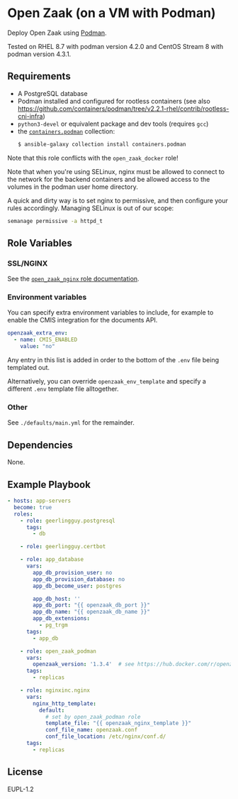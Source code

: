 Open Zaak (on a VM with Podman)
===============================

Deploy Open Zaak using [Podman](https://podman.io/).

Tested on RHEL 8.7 with podman version 4.2.0 and CentOS Stream 8 with podman version 4.3.1.

Requirements
------------

- A PostgreSQL database
- Podman installed and configured for rootless containers (see also
  https://github.com/containers/podman/tree/v2.2.1-rhel/contrib/rootless-cni-infra)
- `python3-devel` or equivalent package and dev tools (requires `gcc`)
- the [`containers.podman`](https://galaxy.ansible.com/containers/podman) collection:
  ```bash
  $ ansible-galaxy collection install containers.podman
  ```

Note that this role conflicts with the `open_zaak_docker` role!

Note that when you're using SELinux, nginx must be allowed to connect to the network
for the backend containers and be allowed access to the volumes in the podman user
home directory.

A quick and dirty way is to set nginx to permissive, and then configure your rules
accordingly. Managing SELinux is out of our scope:

```bash
semanage permissive -a httpd_t
```

Role Variables
--------------

### SSL/NGINX

See the [`open_zaak_nginx` role documentation](../open_zaak_nginx/README.md).

### Environment variables

You can specify extra environment variables to include, for example to enable the
CMIS integration for the documents API.

```yaml
openzaak_extra_env:
  - name: CMIS_ENABLED
    value: "no"
```

Any entry in this list is added in order to the bottom of the `.env` file being
templated out.

Alternatively, you can override `openzaak_env_template` and specify a different `.env`
template file alltogether.

### Other

See `./defaults/main.yml` for the remainder.

Dependencies
------------

None.

Example Playbook
----------------

```yaml
- hosts: app-servers
  become: true
  roles:
    - role: geerlingguy.postgresql
      tags:
        - db

    - role: geerlingguy.certbot

    - role: app_database
      vars:
        app_db_provision_user: no
        app_db_provision_database: no
        app_db_become_user: postgres

        app_db_host: ''
        app_db_port: "{{ openzaak_db_port }}"
        app_db_name: "{{ openzaak_db_name }}"
        app_db_extensions:
          - pg_trgm
      tags:
        - app_db

    - role: open_zaak_podman
      vars:
        openzaak_version: '1.3.4'  # see https://hub.docker.com/r/openzaak/open-zaak/tags
      tags:
        - replicas

    - role: nginxinc.nginx
      vars:
        nginx_http_template:
          default:
            # set by open_zaak_podman role
            template_file: "{{ openzaak_nginx_template }}"
            conf_file_name: openzaak.conf
            conf_file_location: /etc/nginx/conf.d/
      tags:
        - replicas
```

License
-------

EUPL-1.2
